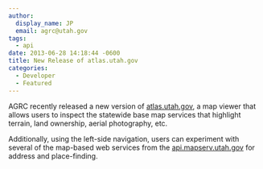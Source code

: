 ```yaml
---
author:
  display_name: JP
  email: agrc@utah.gov
tags:
  - api
date: 2013-06-28 14:18:44 -0600
title: New Release of atlas.utah.gov
categories:
  - Developer
  - Featured
---
```

<p>AGRC recently released a new version of <a href="http://atlas.utah.gov/">atlas.utah.gov</a>, a map viewer that allows users to inspect the statewide base map services that highlight terrain, land ownership, aerial photography, etc.</p>
<p>Additionally, using the left-side navigation, users can experiment with several of the map-based web services from the <a href="http://api.mapserv.utah.gov/">api.mapserv.utah.gov</a> for address and place-finding.</p>
